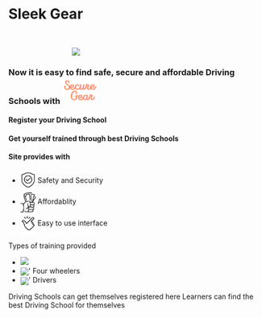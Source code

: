 #                                                                          Sleek Gear
<br>

<img src="https://github.com/curriee11/Driving_Schools/blob/main/Untitled%20design%20(3).gif"  style="display: block;
  margin-left: auto;
  margin-right: auto;
  width: 50%;">

<h3>Now it is easy to find safe, secure and affordable Driving Schools with <img src="https://github.com/curriee11/Driving_Schools/blob/main/secureGear.png" width="70"></h3>
<h4>Register your Driving School</h4> 
<h4>Get yourself trained through best Driving Schools</h4>

<h4>Site provides with</h4>
<ul>
 <li><img src="https://github.com/curriee11/Driving_Schools/blob/main/Untitled%20design%20(1).gif" width="30" align="center">&nbsp;Safety and Security</li>
 
 <li><img src="https://github.com/curriee11/Driving_Schools/blob/main/Untitled%20design%20(2).jpg" width="30" align="center">&nbsp;Affordablity</li>
 
 <li><img src="https://github.com/curriee11/Driving_Schools/blob/main/Untitled%20design%20(3).jpg" width="30" align="center">&nbsp;Easy to use interface</li>
 
</ul>

Types of training provided

<ul>
  <div>
<li><img src = "https://github.com/curriee11/Driving_Schools/blob/main/Images/rooms/1.1.jpg"  width="50%" display="flex" flex-direstion="row">
  <Two-wheelers</li>
<li><img src = "https://github.com/curriee11/Driving_Schools/blob/main/Images/rooms/2.jpg"  width="50%" align="center">'
  Four wheelers</li>
    <li><img src = "https://github.com/curriee11/Driving_Schools/blob/main/Images/rooms/3.jpg"  width="50%" align="center">'
 Drivers</li>
    </div>
</ul>

Driving Schools can get themselves registered here
Learners can find the best Driving School for themselves

